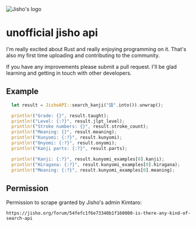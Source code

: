 ![Jisho's logo](https://raw.githubusercontent.com/mistval/unofficial-jisho-api/master/logo.png)

# unofficial jisho api
I'm really excited about Rust and really enjoying programming on it.
That's also my first time uploading and contributing to the community.

If you have any improvements please submit a pull request. I'll be glad learning and getting in touch with other developers.

## Example
```rust
  let result = JishoAPI::search_kanji("語".into()).unwrap();

  println!("Grade: {}", result.taught);
  println!("Level: {:?}", result.jlpt_level);
  println!("Stroke numbers: {}", result.stroke_count);
  println!("Meaning: {}", result.meaning);
  println!("Kunyomi: {:?}", result.kunyomi);
  println!("Onyomi: {:?}", result.onyomi);
  println!("Kanji parts: {:?}", result.parts);

  println!("Kanji: {:?}", result.kunyomi_examples[0].kanji);
  println!("Hiragana: {:?}", result.kunyomi_examples[0].hiragana);
  println!("Meaning: {:?}", result.kunyomi_examples[0].meaning);
```

## Permission
Permission to scrape granted by Jisho's admin Kimtaro:
```
https://jisho.org/forum/54fefc1f6e73340b1f160000-is-there-any-kind-of-search-api
```
